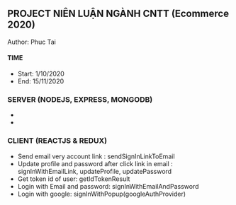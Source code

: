 ## PROJECT NIÊN LUẬN NGÀNH CNTT (Ecommerce 2020)

Author: Phuc Tai

#### TIME

- Start: 1/10/2020
- End: 15/11/2020

### SERVER (NODEJS, EXPRESS, MONGODB)

-
-

### CLIENT (REACTJS & REDUX)

- Send email very account link : sendSignInLinkToEmail
- Update profile and password after click link in email : signInWithEmailLink, updateProfile, updatePassword
- Get token id of user: getIdTokenResult
- Login with Email and password: signInWithEmailAndPassword
- Login with google: signInWithPopup(googleAuthProvider)
